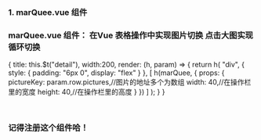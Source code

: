 ### 1. marQuee.vue 组件
### marQuee.vue 组件：   在Vue 表格操作中实现图片切换 点击大图实现循环切换

{
 	title: this.$t("detail"),
  	width:200,
    render: (h, param) => {
      return h(
        "div",
        { style: { padding: "6px 0", display: "flex" } }, 
        	[ h(marQuee, {
            props: {
              pictureKey:  param.row.pictures,//图片的地址多个为数组
              width: 40,//在操作栏里的宽度
              height: 40,//在操作栏里的高度
            }
          })
        ]
      );
    }
 }

```   ```

### 记得注册这个组件哈！
